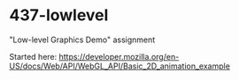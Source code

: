 # 437-lowlevel
"Low-level Graphics Demo" assignment

Started here: https://developer.mozilla.org/en-US/docs/Web/API/WebGL_API/Basic_2D_animation_example
